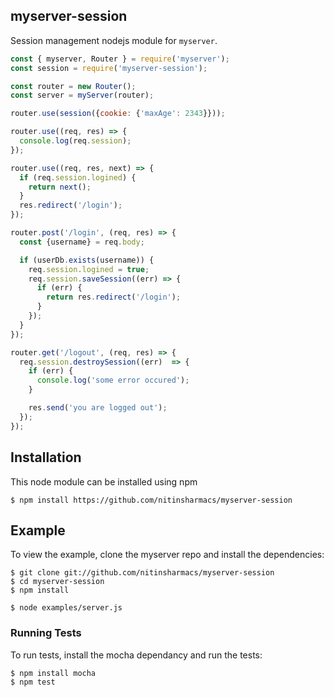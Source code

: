 ## myserver-session

Session management nodejs module for `myserver`.

``` js
const { myserver, Router } = require('myserver');
const session = require('myserver-session');

const router = new Router();
const server = myServer(router);

router.use(session({cookie: {'maxAge': 2343}}));

router.use((req, res) => {
  console.log(req.session);
});

router.use((req, res, next) => {
  if (req.session.logined) {
    return next();
  }
  res.redirect('/login');
});

router.post('/login', (req, res) => {
  const {username} = req.body;

  if (userDb.exists(username)) {
    req.session.logined = true;
    req.session.saveSession((err) => {
      if (err) {
        return res.redirect('/login');
      }
    });
  }
});

router.get('/logout', (req, res) => {
  req.session.destroySession((err)  => {
    if (err) {
      console.log('some error occured');
    }

    res.send('you are logged out');
  });
});
```

## Installation

This node module can be installed using npm

```console
$ npm install https://github.com/nitinsharmacs/myserver-session
```

## Example

  To view the example, clone the myserver repo and install the dependencies:

```console
$ git clone git://github.com/nitinsharmacs/myserver-session
$ cd myserver-session
$ npm install
```

```console
$ node examples/server.js
```

### Running Tests

To run tests, install the mocha dependancy and run the tests:

```console
$ npm install mocha
$ npm test
```

